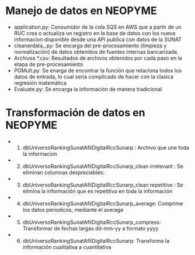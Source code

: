 # Manejo de datos en NEOPYME

- application.py: Consumidor de la cola SQS en AWS que a partir de un RUC crea o actualiza un registro en la base de datos con los nueva informacion disponible desde una API publica con datos de la SUNAT
- cleanerdata_.py: Se encarga del pre-procesamiento (limpieza y normalización) de datos obtenidos de fuentes internas bancarizada.
- Archivos *.csv: Resultados de archivos obtenidos por cada paso en la etapa de pre-procesamiento
- PGMult.py: Se enarga de encontrar la función que relaciona todos los datos de entrada, lo cual seria complicado de hacer con la clasica regresión matemática
- Evaluate.py: Se encarga la información de manera tradicional

# Transformación de datos en NEOPYME
- 1. dbUniversoRankingSunatAfilDigitalRccSunarp : Archivo que une toda la informacion
- 2. dbUniversoRankingSunatAfilDigitalRccSunarp_clean irrelevant : Se eliminan columnas despreciables:
- 3. dbUniversoRankingSunatAfilDigitalRccSunarp_clean repetitive : Se elimina la información que es repetitiva en toda la información
- 4. dbUniversoRankingSunatAfilDigitalRccSunarp_average: Comprime los datos periodicos, mediante el average
- 5. dbUniversoRankingSunatAfilDigitalRccSunarp_compress: Transformar de fechas largas dd-mm-yy a formato yyyy
- 6. dbUniversoRankingSunatAfilDigitalRccSunarp: Transforma la información cualitativa a cuantitativa